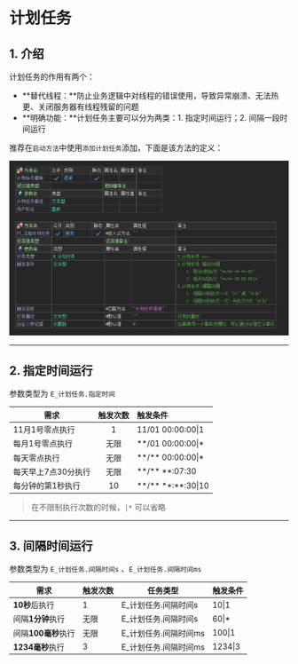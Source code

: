 # 计划任务



## 1. 介绍

计划任务的作用有两个：

- **替代线程：**防止业务逻辑中对线程的错误使用，导致异常崩溃、无法热更、关闭服务器有线程残留的问题
- **明确功能：**计划任务主要可以分为两类：1. 指定时间运行；2. 间隔一段时间运行

推荐在`启动方法`中使用`添加计划任务`添加，下面是该方法的定义：

![image-20240217185804018](task.assets/image-20240217185804018.png)

---

## 2. 指定时间运行

参数类型为 `E_计划任务.指定时间`

| 需求                | 触发次数 | 触发条件                   |
| ------------------- | :------: | :------------------------- |
| 11月1号零点执行     |    1     | 11/01 00:00:00\|1          |
| 每月1号零点执行     |   无限   | \*\*/01 00:00:00\|\*       |
| 每天零点执行        |   无限   | \*\*/\*\* 00:00:00\|\*     |
| 每天早上7点30分执行 |   无限   | \*\*/\*\* \*\*:07:30       |
| 每分钟的第1秒执行   |    10    | \*\*/\*\* \*\*:\*\*:30\|10 |

> 在不限制执行次数的时候，`|*` 可以省略

---

## 3. 间隔时间运行

参数类型为 `E_计划任务.间隔时间s` 、`E_计划任务.间隔时间ms`

| 需求                | 触发次数 | 任务类型              | 触发条件 |
| ------------------- | -------- | --------------------- | -------- |
| **10秒**后执行      | 1        | E_计划任务.间隔时间s  | 10\|1    |
| 间隔**1分钟**执行   | 无限     | E_计划任务.间隔时间s  | 60\|\*   |
| 间隔**100毫秒**执行 | 无限     | E_计划任务.间隔时间ms | 100\|1   |
| **1234毫秒**执行    | 3        | E_计划任务.间隔时间ms | 1234\|3  |